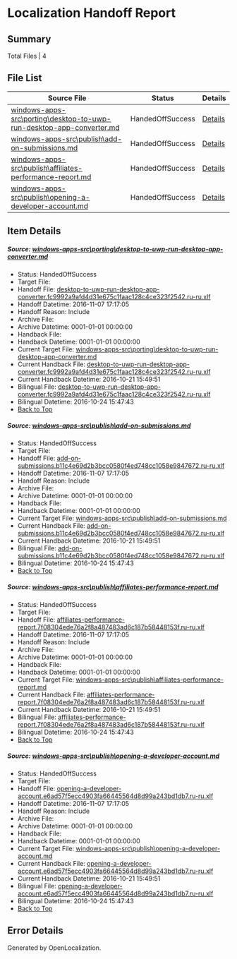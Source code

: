 # <a name='report-top'></a> Localization Handoff Report

## Summary
 Total Files | 4

## File List
 Source File | Status | Details 
 ----------- | ------ | ------- 
 [windows-apps-src\porting\desktop-to-uwp-run-desktop-app-converter.md](https://cpubwin.visualstudio.com/windows-uwp/_git/windows-uwp/commit/a5ac8acdbb7480bb776cef6d1dffa303dab5a9e1?path=windows-apps-src%2Fporting%2Fdesktop-to-uwp-run-desktop-app-converter.md&_a=contents) | HandedOffSuccess | [Details](#4095cfbe96f239afb5f3173e0a7f84e01d63452c5295)
 [windows-apps-src\publish\add-on-submissions.md](https://cpubwin.visualstudio.com/windows-uwp/_git/windows-uwp/commit/0f2b48f646423f299999a61d78dd956a78a09a8e?path=windows-apps-src%2Fpublish%2Fadd-on-submissions.md&_a=contents) | HandedOffSuccess | [Details](#1e7c02621da528c4635ab47bd7c2a898f2441da15418)
 [windows-apps-src\publish\affiliates-performance-report.md](https://cpubwin.visualstudio.com/windows-uwp/_git/windows-uwp/commit/9646b9614bb2935db5880cad9bf1a58648330671?path=windows-apps-src%2Fpublish%2Faffiliates-performance-report.md&_a=contents) | HandedOffSuccess | [Details](#76bb607fb0abf11c863be24489a4eea0747a4e405420)
 [windows-apps-src\publish\opening-a-developer-account.md](https://cpubwin.visualstudio.com/windows-uwp/_git/windows-uwp/commit/323577311d328da6ad1e7bf0a976d3cea099816a?path=windows-apps-src%2Fpublish%2Fopening-a-developer-account.md&_a=contents) | HandedOffSuccess | [Details](#19096e3f1f94fb4eb98646163c6542a94f8612d45486)

## Item Details
##### <a name='4095cfbe96f239afb5f3173e0a7f84e01d63452c5295'></a> Source: [windows-apps-src\porting\desktop-to-uwp-run-desktop-app-converter.md](https://cpubwin.visualstudio.com/windows-uwp/_git/windows-uwp/commit/a5ac8acdbb7480bb776cef6d1dffa303dab5a9e1?path=windows-apps-src%2Fporting%2Fdesktop-to-uwp-run-desktop-app-converter.md&_a=contents)
* Status: HandedOffSuccess
* Target File: 
* Handoff File: [desktop-to-uwp-run-desktop-app-converter.fc9992a9afd4d31e675c1faac128c4ce323f2542.ru-ru.xlf](https://cpubwin.visualstudio.com/windows-uwp/_git/WDCLib.handoff/commit/f793aa37078d1115a801b3df026e8fc6f725e7f1?path=ol-handoff%2Fcpubwin%2Fwindows-uwp.ru-ru%2Fmaster%2Fdesktop-to-uwp-run-desktop-app-converter.fc9992a9afd4d31e675c1faac128c4ce323f2542.ru-ru.xlf&_a=contents)
* Handoff Datetime: 2016-11-07 17:17:05
* Handoff Reason: Include
* Archive File: 
* Archive Datetime: 0001-01-01 00:00:00
* Handback File: 
* Handback Datetime: 0001-01-01 00:00:00
* Current Target File: [windows-apps-src\porting\desktop-to-uwp-run-desktop-app-converter.md](https://cpubwin.visualstudio.com/windows-uwp/_git/windows-uwp.ru-ru/commit/770b99fbf4006c1e626cc36481e67099273a0469?path=windows-apps-src%2Fporting%2Fdesktop-to-uwp-run-desktop-app-converter.md&_a=contents)
* Current Handback File: [desktop-to-uwp-run-desktop-app-converter.fc9992a9afd4d31e675c1faac128c4ce323f2542.ru-ru.xlf](https://cpubwin.visualstudio.com/windows-uwp/_git/WDCLib.handback/commit/7ab4bc81cd0244f26fc04ae860edc91a369fe117?path=ol-handback%2FMicrosoft%2Fwindows-apps.ru-ru%2Fmaster%2Fdesktop-to-uwp-run-desktop-app-converter.fc9992a9afd4d31e675c1faac128c4ce323f2542.ru-ru.xlf&_a=contents)
* Current Handback Datetime: 2016-10-21 15:49:51
* Bilingual File: [desktop-to-uwp-run-desktop-app-converter.fc9992a9afd4d31e675c1faac128c4ce323f2542.ru-ru.xlf](https://cpubwin.visualstudio.com/windows-uwp/_git/WDCLib.handback/commit/7ab4bc81cd0244f26fc04ae860edc91a369fe117?path=ol-handback%2FMicrosoft%2Fwindows-apps.ru-ru%2Fmaster%2Fdesktop-to-uwp-run-desktop-app-converter.fc9992a9afd4d31e675c1faac128c4ce323f2542.ru-ru.xlf&_a=contents)
* Bilingual Datetime: 2016-10-24 15:47:43
* [Back to Top](#report-top)

##### <a name='1e7c02621da528c4635ab47bd7c2a898f2441da15418'></a> Source: [windows-apps-src\publish\add-on-submissions.md](https://cpubwin.visualstudio.com/windows-uwp/_git/windows-uwp/commit/0f2b48f646423f299999a61d78dd956a78a09a8e?path=windows-apps-src%2Fpublish%2Fadd-on-submissions.md&_a=contents)
* Status: HandedOffSuccess
* Target File: 
* Handoff File: [add-on-submissions.b11c4e69d2b3bcc0580f4ed748cc1058e9847672.ru-ru.xlf](https://cpubwin.visualstudio.com/windows-uwp/_git/WDCLib.handoff/commit/f793aa37078d1115a801b3df026e8fc6f725e7f1?path=ol-handoff%2Fcpubwin%2Fwindows-uwp.ru-ru%2Fmaster%2Fadd-on-submissions.b11c4e69d2b3bcc0580f4ed748cc1058e9847672.ru-ru.xlf&_a=contents)
* Handoff Datetime: 2016-11-07 17:17:05
* Handoff Reason: Include
* Archive File: 
* Archive Datetime: 0001-01-01 00:00:00
* Handback File: 
* Handback Datetime: 0001-01-01 00:00:00
* Current Target File: [windows-apps-src\publish\add-on-submissions.md](https://cpubwin.visualstudio.com/windows-uwp/_git/windows-uwp.ru-ru/commit/770b99fbf4006c1e626cc36481e67099273a0469?path=windows-apps-src%2Fpublish%2Fadd-on-submissions.md&_a=contents)
* Current Handback File: [add-on-submissions.b11c4e69d2b3bcc0580f4ed748cc1058e9847672.ru-ru.xlf](https://cpubwin.visualstudio.com/windows-uwp/_git/WDCLib.handback/commit/7ab4bc81cd0244f26fc04ae860edc91a369fe117?path=ol-handback%2FMicrosoft%2Fwindows-apps.ru-ru%2Fmaster%2Fadd-on-submissions.b11c4e69d2b3bcc0580f4ed748cc1058e9847672.ru-ru.xlf&_a=contents)
* Current Handback Datetime: 2016-10-21 15:49:51
* Bilingual File: [add-on-submissions.b11c4e69d2b3bcc0580f4ed748cc1058e9847672.ru-ru.xlf](https://cpubwin.visualstudio.com/windows-uwp/_git/WDCLib.handback/commit/7ab4bc81cd0244f26fc04ae860edc91a369fe117?path=ol-handback%2FMicrosoft%2Fwindows-apps.ru-ru%2Fmaster%2Fadd-on-submissions.b11c4e69d2b3bcc0580f4ed748cc1058e9847672.ru-ru.xlf&_a=contents)
* Bilingual Datetime: 2016-10-24 15:47:43
* [Back to Top](#report-top)

##### <a name='76bb607fb0abf11c863be24489a4eea0747a4e405420'></a> Source: [windows-apps-src\publish\affiliates-performance-report.md](https://cpubwin.visualstudio.com/windows-uwp/_git/windows-uwp/commit/9646b9614bb2935db5880cad9bf1a58648330671?path=windows-apps-src%2Fpublish%2Faffiliates-performance-report.md&_a=contents)
* Status: HandedOffSuccess
* Target File: 
* Handoff File: [affiliates-performance-report.7f08304ede76a2f8a487483ad6c187b58448153f.ru-ru.xlf](https://cpubwin.visualstudio.com/windows-uwp/_git/WDCLib.handoff/commit/f793aa37078d1115a801b3df026e8fc6f725e7f1?path=ol-handoff%2Fcpubwin%2Fwindows-uwp.ru-ru%2Fmaster%2Faffiliates-performance-report.7f08304ede76a2f8a487483ad6c187b58448153f.ru-ru.xlf&_a=contents)
* Handoff Datetime: 2016-11-07 17:17:05
* Handoff Reason: Include
* Archive File: 
* Archive Datetime: 0001-01-01 00:00:00
* Handback File: 
* Handback Datetime: 0001-01-01 00:00:00
* Current Target File: [windows-apps-src\publish\affiliates-performance-report.md](https://cpubwin.visualstudio.com/windows-uwp/_git/windows-uwp.ru-ru/commit/770b99fbf4006c1e626cc36481e67099273a0469?path=windows-apps-src%2Fpublish%2Faffiliates-performance-report.md&_a=contents)
* Current Handback File: [affiliates-performance-report.7f08304ede76a2f8a487483ad6c187b58448153f.ru-ru.xlf](https://cpubwin.visualstudio.com/windows-uwp/_git/WDCLib.handback/commit/7ab4bc81cd0244f26fc04ae860edc91a369fe117?path=ol-handback%2FMicrosoft%2Fwindows-apps.ru-ru%2Fmaster%2Faffiliates-performance-report.7f08304ede76a2f8a487483ad6c187b58448153f.ru-ru.xlf&_a=contents)
* Current Handback Datetime: 2016-10-21 15:49:51
* Bilingual File: [affiliates-performance-report.7f08304ede76a2f8a487483ad6c187b58448153f.ru-ru.xlf](https://cpubwin.visualstudio.com/windows-uwp/_git/WDCLib.handback/commit/7ab4bc81cd0244f26fc04ae860edc91a369fe117?path=ol-handback%2FMicrosoft%2Fwindows-apps.ru-ru%2Fmaster%2Faffiliates-performance-report.7f08304ede76a2f8a487483ad6c187b58448153f.ru-ru.xlf&_a=contents)
* Bilingual Datetime: 2016-10-24 15:47:43
* [Back to Top](#report-top)

##### <a name='19096e3f1f94fb4eb98646163c6542a94f8612d45486'></a> Source: [windows-apps-src\publish\opening-a-developer-account.md](https://cpubwin.visualstudio.com/windows-uwp/_git/windows-uwp/commit/323577311d328da6ad1e7bf0a976d3cea099816a?path=windows-apps-src%2Fpublish%2Fopening-a-developer-account.md&_a=contents)
* Status: HandedOffSuccess
* Target File: 
* Handoff File: [opening-a-developer-account.e6ad57f5ecc4903fa66445564d8d99a243bd1db7.ru-ru.xlf](https://cpubwin.visualstudio.com/windows-uwp/_git/WDCLib.handoff/commit/f793aa37078d1115a801b3df026e8fc6f725e7f1?path=ol-handoff%2Fcpubwin%2Fwindows-uwp.ru-ru%2Fmaster%2Fopening-a-developer-account.e6ad57f5ecc4903fa66445564d8d99a243bd1db7.ru-ru.xlf&_a=contents)
* Handoff Datetime: 2016-11-07 17:17:05
* Handoff Reason: Include
* Archive File: 
* Archive Datetime: 0001-01-01 00:00:00
* Handback File: 
* Handback Datetime: 0001-01-01 00:00:00
* Current Target File: [windows-apps-src\publish\opening-a-developer-account.md](https://cpubwin.visualstudio.com/windows-uwp/_git/windows-uwp.ru-ru/commit/770b99fbf4006c1e626cc36481e67099273a0469?path=windows-apps-src%2Fpublish%2Fopening-a-developer-account.md&_a=contents)
* Current Handback File: [opening-a-developer-account.e6ad57f5ecc4903fa66445564d8d99a243bd1db7.ru-ru.xlf](https://cpubwin.visualstudio.com/windows-uwp/_git/WDCLib.handback/commit/7ab4bc81cd0244f26fc04ae860edc91a369fe117?path=ol-handback%2FMicrosoft%2Fwindows-apps.ru-ru%2Fmaster%2Fopening-a-developer-account.e6ad57f5ecc4903fa66445564d8d99a243bd1db7.ru-ru.xlf&_a=contents)
* Current Handback Datetime: 2016-10-21 15:49:51
* Bilingual File: [opening-a-developer-account.e6ad57f5ecc4903fa66445564d8d99a243bd1db7.ru-ru.xlf](https://cpubwin.visualstudio.com/windows-uwp/_git/WDCLib.handback/commit/7ab4bc81cd0244f26fc04ae860edc91a369fe117?path=ol-handback%2FMicrosoft%2Fwindows-apps.ru-ru%2Fmaster%2Fopening-a-developer-account.e6ad57f5ecc4903fa66445564d8d99a243bd1db7.ru-ru.xlf&_a=contents)
* Bilingual Datetime: 2016-10-24 15:47:43
* [Back to Top](#report-top)


## Error Details

Generated by OpenLocalization.
